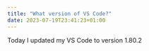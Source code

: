 ```yaml
---
title: "What version of VS Code?"
date: 2023-07-19T23:41:23+01:00
---
```

Today I updated my VS Code to version 1.80.2

